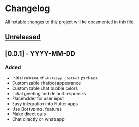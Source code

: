 # Changelog

All notable changes to this project will be documented in this file.

## [Unreleased]

## [0.0.1] - YYYY-MM-DD
### Added
- Initial release of `whatsapp_chatbot` package.
- Customizable chatbot appearance
- Customizable chat bubble colors
- Initial greeting and default responses
- Placeholder for user input
- Easy integration into Flutter apps
- Use Bot typing.. features
- Make direct calls
- Chat directly on whatsapp


[Unreleased]: https://github.com/iksoft/ikchatbot/compare/v1.0.0...HEAD
[1.0.0]: https://github.com/iksoft/ikchatbot/releases/tag/v1.0.0